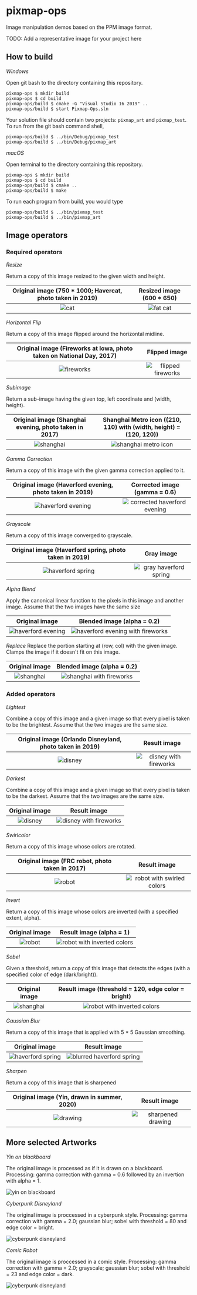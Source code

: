 # pixmap-ops

Image manipulation demos based on the PPM image format.

TODO: Add a representative image for your project here

## How to build

*Windows*

Open git bash to the directory containing this repository.

```
pixmap-ops $ mkdir build
pixmap-ops $ cd build
pixmap-ops/build $ cmake -G "Visual Studio 16 2019" ..
pixmap-ops/build $ start Pixmap-Ops.sln
```

Your solution file should contain two projects: `pixmap_art` and `pixmap_test`.
To run from the git bash command shell, 

```
pixmap-ops/build $ ../bin/Debug/pixmap_test
pixmap-ops/build $ ../bin/Debug/pixmap_art
```

*macOS*

Open terminal to the directory containing this repository.

```
pixmap-ops $ mkdir build
pixmap-ops $ cd build
pixmap-ops/build $ cmake ..
pixmap-ops/build $ make
```

To run each program from build, you would type

```
pixmap-ops/build $ ../bin/pixmap_test
pixmap-ops/build $ ../bin/pixmap_art
```

## Image operators

### Required operators

*Resize*

Return a copy of this image resized to the given width and height. 

Original image (750 \* 1000; Havercat, photo taken in 2019)            |  Resized image (600 \* 650)
:-------------------------:|:-------------------------:
![cat](images/cat.png)  |  ![fat cat](results/fatcat.png)


*Horizontal* *Flip*

Return a copy of this image flipped around the horizontal midline.

Original image (Fireworks at Iowa, photo taken on National Day, 2017)            |  Flipped image
:-------------------------:|:-------------------------:
![fireworks](images/fire.png)  |  ![flipped fireworks](results/flipfire.png)

*Subimage*

Return a sub-image having the given top, left coordinate and (width, height).

Original image (Shanghai evening, photo taken in 2017)            |  Shanghai Metro icon ((210, 110) with (width, height) = (120, 120))
:-------------------------:|:-------------------------:
![shanghai](images/shanghai.png)  |  ![shanghai metro icon](results/metro.png)


*Gamma* *Correction*

Return a copy of this image with the given gamma correction applied to it.

Original image (Haverford evening, photo taken in 2019)            |  Corrected image (gamma = 0.6)
:-------------------------:|:-------------------------:
![haverford evening](images/hceve.png)  |  ![corrected haverford evening](results/ghceve.png)


*Grayscale*

Return a copy of this image converged to grayscale.

Original image (Haverford spring, photo taken in 2019)            |  Gray image
:-------------------------:|:-------------------------:
![haverford spring](images/hcspring.png)  |  ![gray haverford spring](results/gray-hcspring.png)


*Alpha* *Blend*

Apply the canonical linear function to the pixels in this image and another image. Assume that the two images have the same size

Original image          |  Blended image (alpha = 0.2)
:-------------------------:|:-------------------------:
![haverford evening](images/hceve.png)  |  ![haverford evening with fireworks](results/hcfirework.png)


*Replace*
Replace the portion starting at (row, col) with the given image. Clamps the image if it doesn't fit on this image.

Original image          |  Blended image (alpha = 0.2)
:-------------------------:|:-------------------------:
![shanghai](images/shanghai.png)  |  ![shanghai with fireworks](results/shfirework.png)


### Added operators

*Lightest*

Combine a copy of this image and a given image so that every pixel is taken to be the brightest. Assume that the two images are the same size.

Original image (Orlando Disneyland, photo taken in 2019)         |  Result image
:-------------------------:|:-------------------------:
![disney](images/disney.png)  |  ![disney with fireworks](results/lightfirework.png)

*Darkest*

Combine a copy of this image and a given image so that every pixel is taken to be the darkest. Assume that the two images are the same size.

Original image        |  Result image
:-------------------------:|:-------------------------:
![disney](images/disney.png)  |  ![disney with fireworks](results/darkfirework.png)

*Swirlcolor*

Return a copy of this image whose colors are rotated.

Original image (FRC robot, photo taken in 2017)        |  Result image
:-------------------------:|:-------------------------:
![robot](images/robot.png)  |  ![robot with swirled colors](results/swirlrobot.png)

*Invert*

Return a copy of this image whose colors are inverted (with a specified extent, alpha).

Original image        |  Result image (alpha = 1)
:-------------------------:|:-------------------------:
![robot](images/robot.png)  |  ![robot with inverted colors](results/invertdraw.png)

*Sobel*

Given a threshold, return a copy of this image that detects the edges (with a specified color of edge (dark/bright)).

Original image        |  Result image (threshold = 120, edge color = bright)
:-------------------------:|:-------------------------:
![shanghai](images/shanghai.png)  |  ![robot with inverted colors](results/shsobel.png)

*Gaussian* *Blur*

Return a copy of this image that is applied with 5 \* 5 Gaussian smoothing.

Original image        |  Result image
:-------------------------:|:-------------------------:
![haverford spring](images/hcspring.png)  |  ![blurred haverford spring](results/blurhcspring.png)

*Sharpen*

Return a copy of this image that is sharpened

Original image (Yin, drawn in summer, 2020)       |  Result image
:-------------------------:|:-------------------------:
![drawing](images/draw.png)  |  ![sharpened drawing](results/sharpenfire.png)



## More selected Artworks

*Yin on blackboard*

The original image is processed as if it is drawn on a blackboard. Processing: gamma correction with gamma = 0.6 followed by an invertion with alpha = 1.

![yin on blackboard](results/boarddraw.png)

*Cyberpunk Disneyland*

The original image is proccessed in a cyberpunk style. Processing: gamma correction with gamma = 2.0; gaussian blur; sobel with threshold = 80 and edge color = bright.

![cyberpunk disneyland](results/disneysobel.png)

*Comic Robot*

The original image is proccessed in a comic style. Processing: gamma correction with gamma = 2.0; grayscale; gaussian blur; sobel with threshold = 23 and edge color = dark.

![cyberpunk disneyland](results/robotsobel.png)


